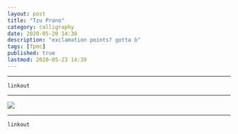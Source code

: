 ```yaml
---
layout: post
title: "Tzu Prano"
category: calligraphy
date: 2020-05-20 14:38
description: "exclamation points? gotta b"
tags: [fpmc]
published: true
lastmod: 2020-05-23 14:39
---
```


*****

`linkout`

*****

<img src="{{ site.url }}/assets/img/ca19.jpg" />


*****
`linkout`
